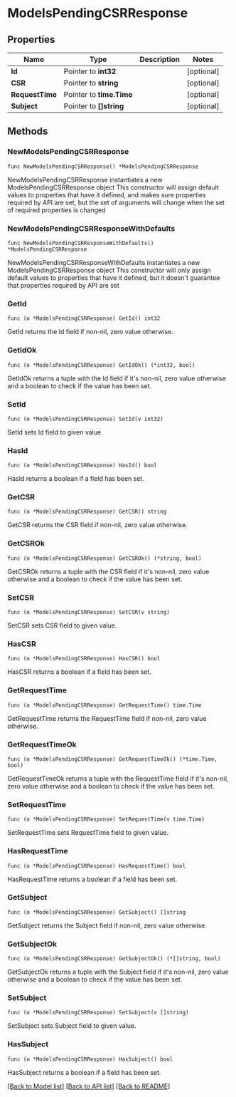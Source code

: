 # ModelsPendingCSRResponse

## Properties

Name | Type | Description | Notes
------------ | ------------- | ------------- | -------------
**Id** | Pointer to **int32** |  | [optional] 
**CSR** | Pointer to **string** |  | [optional] 
**RequestTime** | Pointer to **time.Time** |  | [optional] 
**Subject** | Pointer to **[]string** |  | [optional] 

## Methods

### NewModelsPendingCSRResponse

`func NewModelsPendingCSRResponse() *ModelsPendingCSRResponse`

NewModelsPendingCSRResponse instantiates a new ModelsPendingCSRResponse object
This constructor will assign default values to properties that have it defined,
and makes sure properties required by API are set, but the set of arguments
will change when the set of required properties is changed

### NewModelsPendingCSRResponseWithDefaults

`func NewModelsPendingCSRResponseWithDefaults() *ModelsPendingCSRResponse`

NewModelsPendingCSRResponseWithDefaults instantiates a new ModelsPendingCSRResponse object
This constructor will only assign default values to properties that have it defined,
but it doesn't guarantee that properties required by API are set

### GetId

`func (o *ModelsPendingCSRResponse) GetId() int32`

GetId returns the Id field if non-nil, zero value otherwise.

### GetIdOk

`func (o *ModelsPendingCSRResponse) GetIdOk() (*int32, bool)`

GetIdOk returns a tuple with the Id field if it's non-nil, zero value otherwise
and a boolean to check if the value has been set.

### SetId

`func (o *ModelsPendingCSRResponse) SetId(v int32)`

SetId sets Id field to given value.

### HasId

`func (o *ModelsPendingCSRResponse) HasId() bool`

HasId returns a boolean if a field has been set.

### GetCSR

`func (o *ModelsPendingCSRResponse) GetCSR() string`

GetCSR returns the CSR field if non-nil, zero value otherwise.

### GetCSROk

`func (o *ModelsPendingCSRResponse) GetCSROk() (*string, bool)`

GetCSROk returns a tuple with the CSR field if it's non-nil, zero value otherwise
and a boolean to check if the value has been set.

### SetCSR

`func (o *ModelsPendingCSRResponse) SetCSR(v string)`

SetCSR sets CSR field to given value.

### HasCSR

`func (o *ModelsPendingCSRResponse) HasCSR() bool`

HasCSR returns a boolean if a field has been set.

### GetRequestTime

`func (o *ModelsPendingCSRResponse) GetRequestTime() time.Time`

GetRequestTime returns the RequestTime field if non-nil, zero value otherwise.

### GetRequestTimeOk

`func (o *ModelsPendingCSRResponse) GetRequestTimeOk() (*time.Time, bool)`

GetRequestTimeOk returns a tuple with the RequestTime field if it's non-nil, zero value otherwise
and a boolean to check if the value has been set.

### SetRequestTime

`func (o *ModelsPendingCSRResponse) SetRequestTime(v time.Time)`

SetRequestTime sets RequestTime field to given value.

### HasRequestTime

`func (o *ModelsPendingCSRResponse) HasRequestTime() bool`

HasRequestTime returns a boolean if a field has been set.

### GetSubject

`func (o *ModelsPendingCSRResponse) GetSubject() []string`

GetSubject returns the Subject field if non-nil, zero value otherwise.

### GetSubjectOk

`func (o *ModelsPendingCSRResponse) GetSubjectOk() (*[]string, bool)`

GetSubjectOk returns a tuple with the Subject field if it's non-nil, zero value otherwise
and a boolean to check if the value has been set.

### SetSubject

`func (o *ModelsPendingCSRResponse) SetSubject(v []string)`

SetSubject sets Subject field to given value.

### HasSubject

`func (o *ModelsPendingCSRResponse) HasSubject() bool`

HasSubject returns a boolean if a field has been set.


[[Back to Model list]](../README.md#documentation-for-models) [[Back to API list]](../README.md#documentation-for-api-endpoints) [[Back to README]](../README.md)


